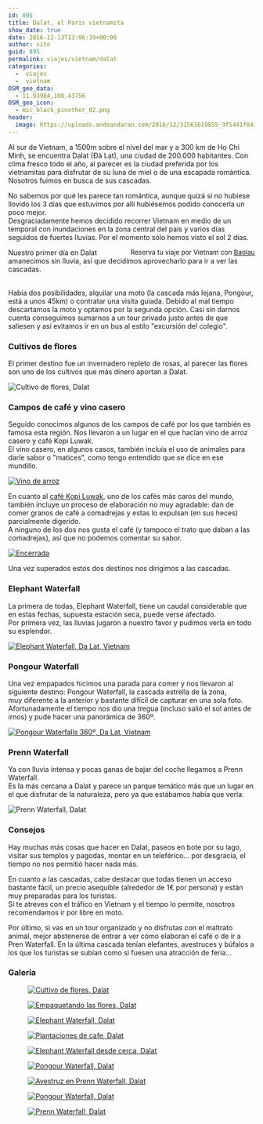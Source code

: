 ```yaml
---
id: 895
title: Dalat, el Paris vietnamita
show_date: true
date: 2016-12-13T13:06:39+00:00
author: sito
guid: 895
permalink: viajes/vietnam/dalat
categories:
  -  viajes
  -  vietnam
OSM_geo_data:
  - 11.93984,108.43756
OSM_geo_icon:
  - mic_black_pinother_02.png
header:
  image: https://uploads.andeandaran.com/2016/12/31561619855_3f5441f041_b.jpg
---
```

Al sur de Vietnam, a 1500m sobre el nivel del mar y a 300 km de Ho Chi Minh, se encuentra Dalat (Đà Lạt), una ciudad de 200.000 habitantes. Con clima fresco todo el año, al parecer es la ciudad preferida por los vietnamitas para disfrutar de su luna de miel o de una escapada romántica. Nosotros fuimos en busca de sus cascadas.<!--more-->

No sabemos por qué les parece tan romántica, aunque quizá si no hubiese llovido los 3 días que estuvimos por allí hubiésemos podido conocerla un poco mejor.  
Desgraciadamente hemos decidido recorrer Vietnam en medio de un temporal con inundaciones en la zona central del país y varios días seguidos de fuertes lluvias. Por el momento sólo hemos visto el sol 2 días.

<!-- Start shortcoder -->

<div id="baolau" style="text-align:center;float: right; margin-left: 15px;">
  <span style="font-size: 10pt;">Reserva tu viaje por Vietnam con <a href="https://www.baolau.vn/?source=andeandaran" target="_blank">Baolau</a></span> 
</div>
<!-- End shortcoder v4.0.3-->
  
  Nuestro primer día en Dalat amanecimos sin lluvia, así que decidimos aprovecharlo para ir a ver las cascadas.
  
  <br /> Había dos posibilidades, alquilar una moto (la cascada más lejana, Pongour, está a unos 45km) o contratar una visita guiada. Debido al mal tiempo descartamos la moto y optamos por la segunda opción. Casi sin darnos cuenta conseguimos sumarnos a un tour privado justo antes de que saliesen y así evitamos ir en un bus al estilo "excursión del colegio".


###   Cultivos de flores



  El primer destino fue un invernadero repleto de rosas, al parecer las flores son uno de los cultivos que más dinero aportan a Dalat.



  <img src="https://uploads.andeandaran.com/2016/12/MG_0442.jpg" alt="Cultivo de flores, Dalat"  />


###   Campos de café y vino casero



  Seguido conocimos algunos de los campos de café por los que también es famosa esta región. Nos llevaron a un lugar en el que hacían vino de arroz casero y café Kopi Luwak.<br /> El vino casero, en algunos casos, también incluía el uso de animales para darle sabor o "matices", como tengo entendido que se dice en ese mundillo.



  <a href="https://www.flickr.com/photos/sitoo/30745546254/in/dateposted/"><img src="https://live.staticflickr.com/322/30745546254_b86d636927_c.jpg" alt="Vino de arroz" /></a>



  En cuanto al <a href="https://es.wikipedia.org/wiki/Kopi_Luwak" target="_blank">café Kopi Luwak</a>, uno de los cafés más caros del mundo, también incluye un proceso de elaboración no muy agradable: dan de comer granos de café a comadrejas y estas lo expulsan (en sus heces) parcialmente digerido.<br /> A ninguno de los dos nos gusta el café (y tampoco el trato que daban a las comadrejas), así que no podemos comentar su sabor.



  <a href="https://www.flickr.com/photos/sitoo/31561621935/in/dateposted/"><img src="https://live.staticflickr.com/377/31561621935_f861a9263b_c.jpg" alt="Encerrada" /></a>

  Una vez superados estos dos destinos nos dirigimos a las cascadas.


###   Elephant Waterfall



  La primera de todas, Elephant Waterfall, tiene un caudal considerable que en estas fechas, supuesta estación seca, puede verse afectado.<br /> Por primera vez, las lluvias jugaron a nuestro favor y pudimos verla en todo su esplendor.



  <a href="https://www.flickr.com/photos/sitoo/31561619855/in/dateposted/"><img src="https://live.staticflickr.com/769/31561619855_3f5441f041_c.jpg" alt="Elephant Waterfall, Da Lat, Vietnam"  /></a>


###   Pongour Waterfall



  Una vez empapados hicimos una parada para comer y nos llevaron al siguiente destino: Pongour Waterfall, la cascada estrella de la zona,<br /> muy diferente a la anterior y bastante difícil de capturar en una sola foto. Afortunadamente el tiempo nos dio una tregua (incluso salió el sol antes de irnos) y pude hacer una panorámica de 360º.



  <a data-flickr-embed="true" data-vr="true" href="https://www.flickr.com/photos/sitoo/31189474660/" title="Pongour Waterfalls 360º, Da Lat, Vietnam by Sitoo, on Flickr"><img src="https://live.staticflickr.com/5582/31189474660_995fea8b3a_c.jpg" alt="Pongour Waterfalls 360º, Da Lat, Vietnam" /></a>


###   Prenn Waterfall



  Ya con lluvia intensa y pocas ganas de bajar del coche llegamos a Prenn Waterfall.<br /> Es la más cercana a Dalat y parece un parque temático más que un lugar en el que disfrutar de la naturaleza, pero ya que estábamos había que verla.



  <img class="wp-image-896 size-wcbig aligncenter" src="https://uploads.andeandaran.com/2016/12/MG_0582.jpg" alt="Prenn Waterfall, Dalat"  />


###   Consejos



  Hay muchas más cosas que hacer en Dalat, paseos en bote por su lago, visitar sus templos y pagodas, montar en un teleférico... por desgracia, el tiempo no nos permitió hacer nada más.



  En cuanto a las cascadas, cabe destacar que todas tienen un acceso bastante fácil, un precio asequible (alrededor de 1€ por persona) y están muy preparadas para los turistas.<br /> Si te atreves con el tráfico en Vietnam y el tiempo lo permite, nosotros recomendamos ir por libre en moto.



  Por último, si vas en un tour organizado y no disfrutas con el maltrato animal, mejor abstenerse de entrar a ver cómo elaboran el café o de ir a Pren Waterfall. En la última cascada tenían elefantes, avestruces y búfalos a los que los turistas se subían como si fuesen una atracción de feria...


###   Galería


<div id='gallery-17' class='gallery galleryid-895 gallery-columns-3 gallery-size-wcfixedheightsmall'>
  <figure > 
  
  <div>
    <a href='https://uploads.andeandaran.com/2016/12/MG_0442.jpg'><img  src="https://uploads.andeandaran.com/2016/12/MG_0442.jpg"  alt="Cultivo de flores, Dalat" /></a>
  </div></figure><figure > 
  
  <div>
    <a href='https://uploads.andeandaran.com/2016/12/MG_0438.jpg'><img  src="https://uploads.andeandaran.com/2016/12/MG_0438.jpg"  alt="Empaquetando las flores, Dalat" /></a>
  </div></figure><figure > 
  
  <div>
    <a href='https://uploads.andeandaran.com/2016/12/MG_0472.jpg'><img  src="https://uploads.andeandaran.com/2016/12/MG_0472.jpg"  alt="Elephant Waterfall, Dalat" /></a>
  </div></figure><figure > 
  
  <div>
    <a href='https://uploads.andeandaran.com/2016/12/MG_0450.jpg'><img  src="https://uploads.andeandaran.com/2016/12/MG_0450.jpg"  alt="Plantaciones de cafe, Dalat" /></a>
  </div></figure><figure > 
  
  <div>
    <a href='https://uploads.andeandaran.com/2016/12/MG_0475.jpg'><img  src="https://uploads.andeandaran.com/2016/12/MG_0475.jpg"  alt="Elephant Waterfall desde cerca, Dalat" /></a>
  </div></figure><figure > 
  
  <div>
    <a href='https://uploads.andeandaran.com/2016/12/MG_0500.jpg'><img  src="https://uploads.andeandaran.com/2016/12/MG_0500.jpg"  alt="Pongour Waterfall, Dalat" /></a>
  </div></figure><figure > 
  
  <div>
    <a href='https://uploads.andeandaran.com/2016/12/MG_0575.jpg'><img  src="https://uploads.andeandaran.com/2016/12/MG_0575.jpg"  alt="Avestruz en Prenn Waterfall, Dalat" /></a>
  </div></figure><figure > 
  
  <div>
    <a href='https://uploads.andeandaran.com/2016/12/MG_0552.jpg'><img  src="https://uploads.andeandaran.com/2016/12/MG_0552.jpg"  alt="Pongour Waterfall, Dalat" /></a>
  </div></figure><figure > 
  
  <div>
    <a href='https://uploads.andeandaran.com/2016/12/MG_0582.jpg'><img  src="https://uploads.andeandaran.com/2016/12/MG_0582.jpg"  alt="Prenn Waterfall, Dalat" /></a>
  </div></figure>
</div>